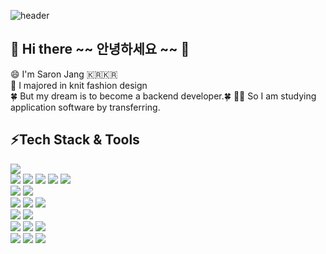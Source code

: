 <!-- ![header](https://capsule-render.vercel.app/api?type=rect&height=200&text=Stroke%20Test&fontAlign=70&stroke=00FF00&strokeWidth=3) -->
![header](https://capsule-render.vercel.app/api?type=rect&color=auto&height=100&section=header&text=Welcome%20to%20My%20GitHub!&fontSize=40)
## 👋 Hi there ~~ 안녕하세요 ~~ 👋

<div>
😄 I'm Saron Jang 🇰🇷🇰🇷<br/>
📖 I majored in knit fashion design <br/>
🍀 But my dream is to become a backend developer.🍀
👩‍💻 So I am studying application software by transferring.

</div>


## ⚡Tech Stack & Tools
<div>
<img src="https://img.shields.io/badge/JAVA-FF7800?style=for-the-badge&logo=&logoColor=000"/><br/>
<img src="https://img.shields.io/badge/JavaScript-F7DF1E?style=for-the-badge&logo=JavaScript&logoColor=444"/>
<img src="https://img.shields.io/badge/JQuery-0769AD?style=for-the-badge&logo=JQuery&logoColor=fff"/>
<img src="https://img.shields.io/badge/html5-E34F26?style=for-the-badge&logo=html5&logoColor=fff"/>
<img src="https://img.shields.io/badge/css3-1572B6?style=for-the-badge&logo=css3&logoColor=fff"/>
<img src="https://img.shields.io/badge/Bootstrap-7952B3?style=for-the-badge&logo=Bootstrap&logoColor=fff"/><br/>
<img src="https://img.shields.io/badge/MySQL-4479A1?style=for-the-badge&logo=MySQL&logoColor=fff"/>
<img src="https://img.shields.io/badge/OracleDBMS-F80000?style=for-the-badge&logo=Oracle&logoColor=fff"/><br/>
<img src="https://img.shields.io/badge/Spring Boot-6DB33F?style=for-the-badge&logo=SpringBoot&logoColor=fff"/>
<img src="https://img.shields.io/badge/Gradle-02303A?style=for-the-badge&logo=Gradle&logoColor=fff"/>
<img src="https://img.shields.io/badge/Apache Tomcat-F8DC75?style=for-the-badge&logo=ApacheTomcat&logoColor=fff"/><br/>
<img src="https://img.shields.io/badge/Amazon EC2-FF9900?style=for-the-badge&logo=AmazonEC2&logoColor=fff"/>
<img src="https://img.shields.io/badge/Amazon RDS-527FFF?style=for-the-badge&logo=AmazonRDS&logoColor=fff"/><br/>
<img src="https://img.shields.io/badge/Visual Studio Code-007ACC?style=for-the-badge&logo=VisualStudioCode&logoColor=fff"/>
<img src="https://img.shields.io/badge/IntelliJ IDEA-000?style=for-the-badge&logo=IntelliJIDEA&logoColor=fff"/>
<img src="https://img.shields.io/badge/Eclipse IDE-2C2255?style=for-the-badge&logo=EclipseIDE&logoColor=fff"/><br/>
<img src="https://img.shields.io/badge/mac OS-000?style=for-the-badge&logo=macOS&logoColor=fff"/>
<img src="https://img.shields.io/badge/GitHub-181717?style=for-the-badge&logo=GitHub&logoColor=fff"/>
<img src="https://img.shields.io/badge/Notion-000?style=for-the-badge&logo=Notion&logoColor=fff"/>
</div>

<!-- ****** -->
<!-- ![saron's GitHub stats](https://github-readme-stats.vercel.app/api?username=saron312&show_icons=true&theme=vue-dark) -->
<!-- ![Top Langs](https://github-readme-stats.vercel.app/api/top-langs/?username=saron312&layout=compact&theme=material-palenight) -->
